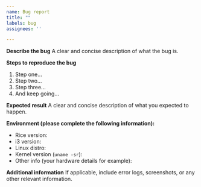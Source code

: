 ```yaml
---
name: Bug report
title: ""
labels: bug
assignees: ''

---
```


**Describe the bug**
A clear and concise description of what the bug is.

**Steps to reproduce the bug**
1. Step one...
2. Step two...
3. Step three...
4. And keep going...

**Expected result**
A clear and concise description of what you expected to happen.

**Environment (please complete the following information):**
- Rice version:
- i3 version:
- Linux distro:
- Kernel version (`uname -sr`):
- Other info (your hardware details for example):

**Additional information**
If applicable, include error logs, screenshots, or any other relevant information.
